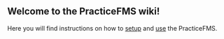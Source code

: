 ## Welcome to the PracticeFMS wiki!

Here you will find instructions on how to [setup](PracticeFMS/Quickstart#setup) and [use](PracticeFMS/Quickstart#usage) the PracticeFMS.